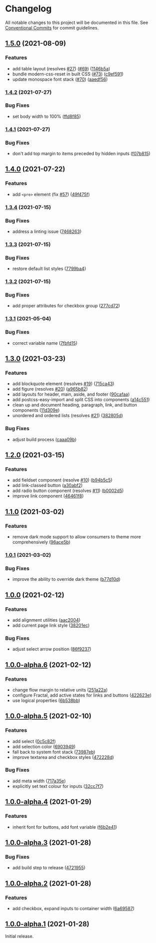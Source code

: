 # Changelog

All notable changes to this project will be documented in this file. See [Conventional Commits](https://www.conventionalcommits.org/en/v1.0.0/) for commit guidelines.

## [1.5.0](https://www.github.com/fluid-project/loose-leaf/compare/v1.4.2...v1.5.0) (2021-08-09)


### Features

* add table layout (resolves [#27](https://www.github.com/fluid-project/loose-leaf/issues/27)) ([#69](https://www.github.com/fluid-project/loose-leaf/issues/69)) ([1146b5a](https://www.github.com/fluid-project/loose-leaf/commit/1146b5a4584b35b3f2e04cce1872e37bf1e2b65c))
* bundle modern-css-reset in built CSS ([#73](https://www.github.com/fluid-project/loose-leaf/issues/73)) ([c9ef591](https://www.github.com/fluid-project/loose-leaf/commit/c9ef5910573047dd7bd213cfae1eadee73a2b1e5))
* update monospace font stack ([#70](https://www.github.com/fluid-project/loose-leaf/issues/70)) ([aaedf56](https://www.github.com/fluid-project/loose-leaf/commit/aaedf56aa1780774ab1d49903a348f46f766c531))

### [1.4.2](https://www.github.com/fluid-project/loose-leaf/compare/v1.4.1...v1.4.2) (2021-07-27)


### Bug Fixes

* set body width to 100% ([ffd8f85](https://www.github.com/fluid-project/loose-leaf/commit/ffd8f851ece7c65c7d2064a3f6e73fc9130ec3c5))

### [1.4.1](https://github.com/fluid-project/loose-leaf/compare/1.4.0...1.4.1) (2021-07-27)


### Bug Fixes

* don't add top margin to items preceded by hidden inputs ([f07b815](https://github.com/fluid-project/loose-leaf/commit/f07b8155df1546da617562394a8c99890f26a947))

## [1.4.0](https://github.com/fluid-project/loose-leaf/compare/1.3.4...1.4.0) (2021-07-22)


### Features

* add `<pre>` element (fix [#57](https://github.com/fluid-project/loose-leaf/issues/57)) ([49f475f](https://github.com/fluid-project/loose-leaf/commit/49f475fdcb0ca3a4c6e0b18e35fbcec2ec09b62f))

### [1.3.4](https://github.com/fluid-project/loose-leaf/compare/1.3.3...1.3.4) (2021-07-15)


### Bug Fixes

* address a linting issue ([7468263](https://github.com/fluid-project/loose-leaf/commit/7468263b25ca684b3aa33441f59154db79b81aaa))

### [1.3.3](https://github.com/fluid-project/loose-leaf/compare/1.3.2...1.3.3) (2021-07-15)


### Bug Fixes

* restore default list styles ([7799ba4](https://github.com/fluid-project/loose-leaf/commit/7799ba42e0c008ff30deb0cf62dcd513cc56c2cb))

### [1.3.2](https://github.com/fluid-project/loose-leaf/compare/1.3.1...1.3.2) (2021-07-15)


### Bug Fixes

* add proper attributes for checkbox group ([277cd72](https://github.com/fluid-project/loose-leaf/commit/277cd72f8464d1bc8d7a5366a1b79515581eec87))

### [1.3.1](https://github.com/fluid-project/loose-leaf/compare/1.3.0...1.3.1) (2021-05-04)


### Bug Fixes

* correct variable name ([7fbfd15](https://github.com/fluid-project/loose-leaf/commit/7fbfd15458cb7ee47006eee6c9f32a9cdd796d45))

## [1.3.0](https://github.com/fluid-project/loose-leaf/compare/1.2.0...1.3.0) (2021-03-23)


### Features

* add blockquote element (resolves [#19](https://github.com/fluid-project/loose-leaf/issues/19)) ([715ca43](https://github.com/fluid-project/loose-leaf/commit/715ca43dda942f157004bef645a6c4c03af09316))
* add figure (resolves [#20](https://github.com/fluid-project/loose-leaf/issues/20)) ([a965b82](https://github.com/fluid-project/loose-leaf/commit/a965b8268797640f96d797476e34173abdad578d))
* add layouts for header, main, aside, and footer ([90cafaa](https://github.com/fluid-project/loose-leaf/commit/90cafaa576c5dc4db213e01da8658f9e03e9702c))
* add postcss-easy-import and split CSS into components ([a14c551](https://github.com/fluid-project/loose-leaf/commit/a14c55171f65970ab03dc2d440e5628bada4897f))
* clean up and document heading, paragraph, link, and button components ([11d309e](https://github.com/fluid-project/loose-leaf/commit/11d309e3dd8911500c65c740f52a42bc8ede8537))
* unordered and ordered lists (resolves [#21](https://github.com/fluid-project/loose-leaf/issues/21)) ([382805d](https://github.com/fluid-project/loose-leaf/commit/382805de3d40b8a2e6efcab1bcdc54d396157bda))


### Bug Fixes

* adjust build process ([caaa09b](https://github.com/fluid-project/loose-leaf/commit/caaa09bb17af57e28a634c5406ab3afce91abca8))

## [1.2.0](https://github.com/fluid-project/loose-leaf/compare/1.1.0...1.2.0) (2021-03-15)


### Features

* add fieldset component (resolve [#10](https://github.com/fluid-project/loose-leaf/issues/10)) ([b94b5c5](https://github.com/fluid-project/loose-leaf/commit/b94b5c58dc04f126c92ed985815757514ba36526))
* add link-classed button ([a30abf2](https://github.com/fluid-project/loose-leaf/commit/a30abf247a570d09513ba227d54d649dd6ca7da2))
* add radio button component (resolves [#11](https://github.com/fluid-project/loose-leaf/issues/11)) ([b0002d5](https://github.com/fluid-project/loose-leaf/commit/b0002d5ad40ff4edcd47305bf012fc87827ecc8a))
* improve link component ([46461f8](https://github.com/fluid-project/loose-leaf/commit/46461f8721fe4f38bbb1f3e3dff69b9dd3c55424))

## [1.1.0](https://github.com/fluid-project/loose-leaf/compare/1.0.1...1.1.0) (2021-03-02)


### Features

* remove dark mode support to allow consumers to theme more comprehensively ([96ace5b](https://github.com/fluid-project/loose-leaf/commit/96ace5b968b451760a146dc7b4308a5c0a3073a6))

### [1.0.1](https://github.com/fluid-project/loose-leaf/compare/1.0.0...1.0.1) (2021-03-02)


### Bug Fixes

* improve the ability to override dark theme ([b77d10d](https://github.com/fluid-project/loose-leaf/commit/b77d10d166e2d7039e542ecf83c77f3816ca1bce))

## [1.0.0](https://github.com/fluid-project/loose-leaf/compare/1.0.0-alpha.6...1.0.0) (2021-02-12)


### Features

* add alignment utilities ([aac2004](https://github.com/fluid-project/loose-leaf/commit/aac20040cee0727b531740215dad52f022da1b0a))
* add current page link style ([38201ec](https://github.com/fluid-project/loose-leaf/commit/38201ec6d6eff11b05c7005e161744aff559dd48))


### Bug Fixes

* adjust select arrow position ([86f9237](https://github.com/fluid-project/loose-leaf/commit/86f9237488eda77c0dacd9077546d511c14c79ba))

## [1.0.0-alpha.6](https://github.com/fluid-project/loose-leaf/compare/1.0.0-alpha.5...1.0.0-alpha.6) (2021-02-12)


### Features

* change flow margin to relative units ([251a22a](https://github.com/fluid-project/loose-leaf/commit/251a22a28306e86eadc33f80c901b313b9a02fee))
* configure Fractal, add active states for links and buttons ([422623e](https://github.com/fluid-project/loose-leaf/commit/422623eb5956f1edfaa405a60ba10ede77d755ed))
* use logical properties ([6b538bb](https://github.com/fluid-project/loose-leaf/commit/6b538bb72ea80fa4fc7e0be46a74f10615fc9e00))

## [1.0.0-alpha.5](https://github.com/fluid-project/loose-leaf/compare/1.0.0-alpha.4...1.0.0-alpha.5) (2021-02-10)


### Features

* add select ([0c5c82f](https://github.com/fluid-project/loose-leaf/commit/0c5c82f9bbd6a4bb83efb43df7d156105f64c25e))
* add selection color ([6903949](https://github.com/fluid-project/loose-leaf/commit/6903949252b1aa8d3a5128541b340ee78b8f0b45))
* fall back to system font stack ([73987eb](https://github.com/fluid-project/loose-leaf/commit/73987eb1d8495e7b5d40f0163f5df6a1fd3e5c6b))
* improve textarea and checkbox styles ([472228d](https://github.com/fluid-project/loose-leaf/commit/472228d778398db57756ccabd24ab8fed8958ca8))


### Bug Fixes

* add meta width ([717a35e](https://github.com/fluid-project/loose-leaf/commit/717a35eef6af0d53d11a3feb81b05f6b7edf34ce))
* explicitly set text colour for inputs ([32cc7f7](https://github.com/fluid-project/loose-leaf/commit/32cc7f701e21339c7b39018a3023512ae56f6c45))

## [1.0.0-alpha.4](https://github.com/fluid-project/loose-leaf/compare/1.0.0-alpha.3...1.0.0-alpha.4) (2021-01-29)


### Features

* inherit font for buttons, add font variable ([f6b2e41](https://github.com/fluid-project/loose-leaf/commit/f6b2e414d7843346580b912ad02b814191dd3d0e))

## [1.0.0-alpha.3](https://github.com/fluid-project/loose-leaf/compare/1.0.0-alpha.2...1.0.0-alpha.3) (2021-01-28)


### Bug Fixes

* add build step to release ([4721955](https://github.com/fluid-project/loose-leaf/commit/472195506202d0fe8a845ac2360a0af9b4c72b0a))

## [1.0.0-alpha.2](https://github.com/fluid-project/loose-leaf/compare/1.0.0-alpha.1...1.0.0-alpha.2) (2021-01-28)


### Features

* add checkbox, expand inputs to container width ([6a69587](https://github.com/fluid-project/loose-leaf/commit/6a695871afa555c73ace99d689c95cd1c3e0fe78))

## [1.0.0-alpha.1](https://github.com/fluid-project/loose-leaf/compare/ac125ef…1.0.0-alpha.1) (2021-01-28)

Initial release.
